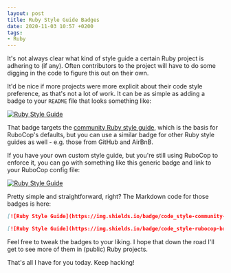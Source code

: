 ```yaml
---
layout: post
title: Ruby Style Guide Badges
date: 2020-11-03 10:57 +0200
tags:
- Ruby
---
```


It's not always clear what kind of style guide a certain Ruby project
is adhering to (if any). Often contributors to the project will have
to do some digging in the code to figure this out on their own.

It'd be nice if more projects were more explicit about their code
style preference, as that's not a lot of work. It can be as simple as
adding a badge to your `README` file that looks something like:

[![Ruby Style Guide](https://img.shields.io/badge/code_style-community-brightgreen.svg)](https://rubystyle.guide)

That badge targets the [community Ruby style
guide](https://rubystyle.guide), which is the basis for RuboCop's
defaults, but you can use a similar badge for other Ruby style guides
as well - e.g. those from GitHub and AirBnB.

If you have your own custom style guide, but you're still using RuboCop to enforce it, you can
go with something like this generic badge and link to your RuboCop config file:

[![Ruby Style Guide](https://img.shields.io/badge/code_style-rubocop-brightgreen.svg)](https://github.com/rubocop-hq/rubocop)

Pretty simple and straightforward, right? The Markdown code for those badges is here:

``` markdown
[![Ruby Style Guide](https://img.shields.io/badge/code_style-community-brightgreen.svg)](https://rubystyle.guide)

[![Ruby Style Guide](https://img.shields.io/badge/code_style-rubocop-brightgreen.svg)](https://github.com/rubocop-hq/rubocop)
```

Feel free to tweak the badges to your liking. I hope that down the road I'll get to see more of them in (public) Ruby projects.

That's all I have for you today. Keep hacking!
